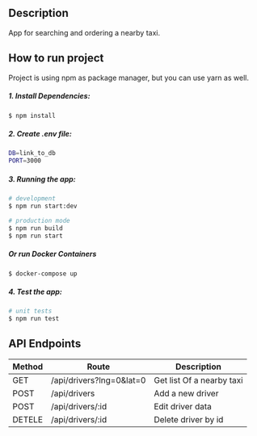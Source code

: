 ## Description

App for searching and ordering a nearby taxi.

## How to run project
Project is using npm as package manager, but you can use yarn as well.
##### 1. Install Dependencies:
```bash
$ npm install
```

##### 2. Create .env file:

```bash
DB=link_to_db
PORT=3000
```

##### 3. Running the app:

```bash
# development
$ npm run start:dev

# production mode
$ npm run build
$ npm run start
```
##### Or run Docker Containers
```bash
$ docker-compose up
```

##### 4. Test the app:

```bash
# unit tests
$ npm run test
```
## API Endpoints

| Method | Route                    | Description               |
|--------|--------------------------|---------------------------|
| GET    | /api/drivers?lng=0&lat=0 | Get list Of a nearby taxi |
| POST   | /api/drivers             | Add a new driver          |
| POST    | /api/drivers/:id         | Edit driver data          |
| DETELE | /api/drivers/:id         | Delete driver by id       |
